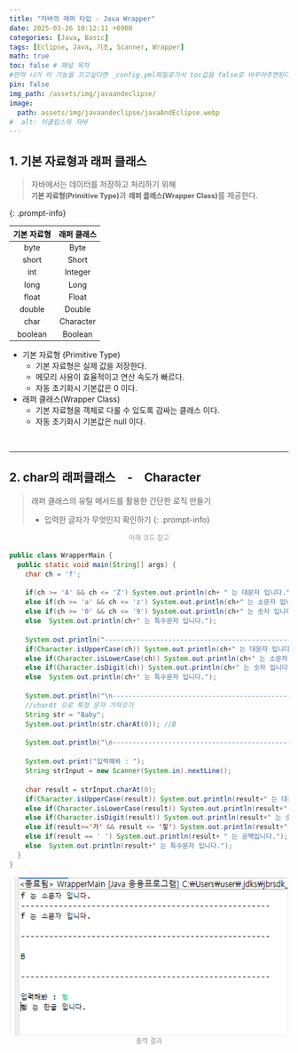```yaml
---
title: "자바의 래퍼 타입 - Java Wrapper"
date: 2025-03-26 10:12:11 +0900
categories: [Java, Basic]
tags: [Eclipse, Java, 기초, Scanner, Wrapper]
math: true
toc: false # 패널 목차
#만약 너가 이 기능을 끄고싶다면 _config.yml파일로가서 toc값을 false로 바꾸어주면된다. 
pin: false
img_path: /assets/img/javaandeclipse/
image:
  path: assets/img/javaandeclipse/javaAndEclipse.webp
#  alt: 이클립스와 자바
---
```


## 1. 기본 자료형과 래퍼 클래스

<blockquote>
  자바에서는 데이터를 저장하고 처리하기 위해<br>
  <strong style="font-size: 0.9em;">기본 자료형(Primitive Type)</strong>과
  <strong style="font-size: 0.9em;">래퍼 클래스(Wrapper Class)</strong>를 제공한다.
</blockquote>
{: .prompt-info}  

| <span style="color:black">기본 자료형</span> | <span style="color:black">래퍼 클래스</span> | 
|:---------------------------------------:|:---------------------------------------:|
|                  byte                   |                  Byte                   | 
|                  short                  |                  Short                  |
|                   int                   |                 Integer                 | 
|                  long                   |                  Long                   | 
|                  float                  |                  Float                  | 
|                 double                  |                 Double                  | 
|                  char                   |                Character                |
|                 boolean                 |                 Boolean                 |


  
- 기본 자료형 (Primitive Type)
  - 기본 자료형은 실제 값을 저장한다.
  - 메모리 사용이 효율적이고 연산 속도가 빠르다.
  - 자동 초기화시 기본값은 0 이다.
- 래퍼 클래스(Wrapper Class)
  - 기본 자료형을 객체로 다룰 수 있도록 감싸는 클래스 이다.
  - 자동 초기화시 기본값은 null 이다.

<br>

---

## 2. char의 래퍼클래스　-　Character
> 래퍼 클래스의 유틸 메서드를 활용한 간단한 로직 만들기
> - 입력한 글자가 무엇인지 확인하기
{: .prompt-info}
<div style="text-align: center;">
<figcaption style="font-size: 12px; color: gray; opacity: 0.8; margin-bottom: 15px">아래 코드 참고</figcaption>
</div>

```java
public class WrapperMain {
  public static void main(String[] args) {
    char ch = 'f';

    if(ch >= 'A' && ch <= 'Z') System.out.println(ch+ " 는 대문자 입니다.");
    else if(ch >= 'a' && ch <= 'z') System.out.println(ch+" 는 소문자 입니다.");
    else if(ch >= '0' && ch <= '9') System.out.println(ch+" 는 숫자 입니다.");
    else  System.out.println(ch+" 는 특수문자 입니다.");

    System.out.println("-----------------------------------------------------");
    if(Character.isUpperCase(ch)) System.out.println(ch+" 는 대문자 입니다.");
    else if(Character.isLowerCase(ch)) System.out.println(ch+" 는 소문자 입니다.");
    else if(Character.isDigit(ch)) System.out.println(ch+" 는 숫자 입니다.");
    else  System.out.println(ch+" 는 특수문자 입니다.");

    System.out.println("\n-----------------------------------------------------\n");
    //charAt 으로 특정 문자 가져오기
    String str = "Baby";
    System.out.println(str.charAt(0)); //B

    System.out.println("\n-----------------------------------------------------\n");

    System.out.print("입력해봐 : ");
    String strInput = new Scanner(System.in).nextLine();

    char result = strInput.charAt(0);
    if(Character.isUpperCase(result)) System.out.println(result+" 는 대문자 입니다.");
    else if(Character.isLowerCase(result)) System.out.println(result+" 는 소문자 입니다.");
    else if(Character.isDigit(result)) System.out.println(result+" 는 숫자 입니다.");
    else if(result>='가' && result <= '힣') System.out.println(result+" 는 한글 입니다.");
    else if(result == ' ') System.out.println(result+ " 는 공백입니다.");
    else  System.out.println(result+" 는 특수문자 입니다.");
  }
}
```

<div style="display: flex; justify-content: center;">
  <img src="/assets/img/java/basics/wrapper/스크린샷 2025-03-26 151952.png" alt="출력 결과" style="border:1px solid #eaeaea; border-radius: 7px; padding: 0px; width: 500px; ">
</div>
<div style="text-align: center;">
<figcaption style="font-size: 12px; color: gray; opacity: 0.8; margin-bottom: 15px">출력 결과</figcaption>
</div>

